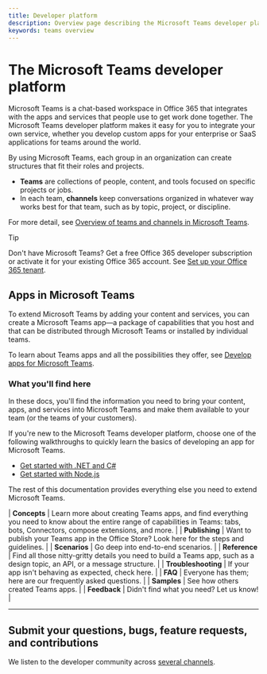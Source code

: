 ```yaml
---
title: Developer platform
description: Overview page describing the Microsoft Teams developer platform
keywords: teams overview
---
```


# The Microsoft Teams developer platform

Microsoft Teams is a chat-based workspace in Office 365 that integrates with the apps and services that people use to get work done together. The Microsoft Teams developer platform makes it easy for you to integrate your own service, whether you develop custom apps for your enterprise or SaaS applications for teams around the world.

By using Microsoft Teams, each group in an organization can create structures that fit their roles and projects.

* **Teams** are collections of people, content, and tools focused on specific projects or jobs.
* In each team, **channels** keep conversations organized in whatever way works best for that team, such as by topic, project, or discipline.

For more detail, see [Overview of teams and channels in Microsoft Teams](https://docs.microsoft.com/en-us/MicrosoftTeams/teams-channels-overview).

> [!TIP]
> Don't have Microsoft Teams? Get a free Office 365 developer subscription or activate it for your existing Office 365 account. See [Set up your Office 365 tenant](~/get-started/get-started#1-set-up-your-office-365-tenant).

## Apps in Microsoft Teams

To extend Microsoft Teams by adding your content and services, you can create a Microsoft Teams app&mdash;a package of capabilities that you host and that can be distributed through Microsoft Teams or installed by individual teams.

To learn about Teams apps and all the possibilities they offer, see [Develop apps for Microsoft Teams](~/concepts/apps/apps-overview).

### What you'll find here

In these docs, you'll find the information you need to bring your content, apps, and services into Microsoft Teams and make them available to your team (or the teams of your customers).

If you're new to the Microsoft Teams developer platform, choose one of the following walkthroughs to quickly learn the basics of developing an app for Microsoft Teams.

*	[Get started with .NET and C#](~/get-started/get-started-dotnet)
*	[Get started with Node.js](~/get-started/get-started-nodejs)

The rest of this documentation provides everything else you need to extend Microsoft Teams.

| **Concepts** | Learn more about creating Teams apps, and find everything you need to know about the entire range of capabilities in Teams: tabs, bots, Connectors, compose extensions, and more. |
| **Publishing** | Want to publish your Teams app in the Office Store? Look here for the steps and guidelines. |
| **Scenarios** | Go deep into end-to-end scenarios. |
| **Reference** | Find all those nitty-gritty details you need to build a Teams app, such as a design topic, an API, or a message structure. |
| **Troubleshooting** | If your app isn't behaving as expected, check here. |
| **FAQ** | Everyone has them; here are our frequently asked questions. |
| **Samples** | See how others created Teams apps. |
| **Feedback** | Didn't find what you need? Let us know! |

---

## Submit your questions, bugs, feature requests, and contributions

We listen to the developer community across [several channels](~/feedback).
